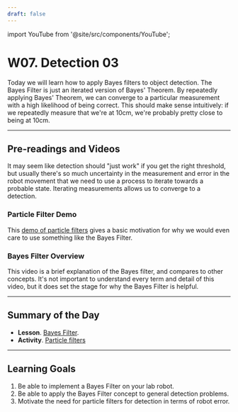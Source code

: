 ```yaml
---
draft: false
---
```


import YouTube from '@site/src/components/YouTube';


# W07. Detection 03
Today we will learn how to apply Bayes filters to object detection. The Bayes Filter is just an iterated version of Bayes' Theorem. By repeatedly applying Bayes' Theorem, we can converge to a particular measurement with a high likelihood of being correct. This should make sense intuitively: if we repeatedly measure that we're at 10cm, we're probably pretty close to being at 10cm.

---
## Pre-readings and Videos
It may seem like detection should "just work" if you get the right threshold, but usually there's so much uncertainty in the measurement and error in the robot movement that we need to use a process to iterate towards a probable state. Iterating measurements allows us to converge to a detection.

### Particle Filter Demo
This [demo of particle filters](https://amrl.cs.utexas.edu/interactive-particle-filters/) gives a basic motivation for why we would even care to use something like the Bayes Filter. 

### Bayes Filter Overview
<YouTube id="nVU1DQ-_R5E" />
This video is a brief explanation of the Bayes filter, and compares to other concepts. It's not important to understand every term and detail of this video, but it does set the stage for why the Bayes Filter is helpful.

---
## Summary of the Day

- **Lesson**. [Bayes Filter](/teaching/lessons/bayes-filter).
- **Activity**. [Particle filters](https://amrl.cs.utexas.edu/interactive-particle-filters/)

---
## Learning Goals
1. Be able to implement a Bayes Filter on your lab robot.
2. Be able to apply the Bayes Filter concept to general detection problems.
3. Motivate the need for particle filters for detection in terms of robot error.